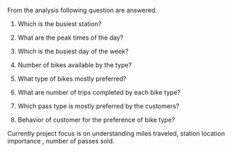 
From the analysis following question are answered.
1.	Which is the busiest station?


 
2.	What are the peak times of the day?
 
3.	Which is the busiest day of the week?
 
4.	Number of bikes available by the type?
 
5.	What type of bikes mostly preferred?
 
6.	What are number of trips completed by each bike type?
 
7.	Which pass type is mostly preferred by the customers?

  

8.	Behavior of customer for the preference of bike type?

 

Currently project focus is on understanding miles traveled, station location importance , number of passes sold.
